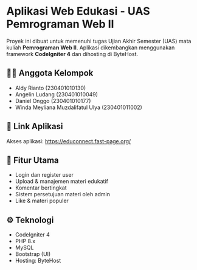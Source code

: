 # Aplikasi Web Edukasi - UAS Pemrograman Web II

Proyek ini dibuat untuk memenuhi tugas Ujian Akhir Semester (UAS) mata kuliah **Pemrograman Web II**. Aplikasi dikembangkan menggunakan framework **CodeIgniter 4** dan dihosting di ByteHost.

## 👨‍💻 Anggota Kelompok

- Aldy Rianto (230401010130)
- Angelin Ludang (230401010049)
- Daniel Onggo (230401010177)
- Winda Meyliana Muzdalifatul Ulya (230401011002)

## 🔗 Link Aplikasi

Akses aplikasi: https://educonnect.fast-page.org/

## 📁 Fitur Utama

- Login dan register user
- Upload & manajemen materi edukatif
- Komentar bertingkat
- Sistem persetujuan materi oleh admin
- Like & materi populer

## ⚙️ Teknologi

- CodeIgniter 4
- PHP 8.x
- MySQL
- Bootstrap (UI)
- Hosting: ByteHost
